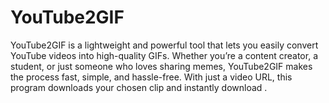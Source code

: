 # YouTube2GIF
YouTube2GIF is a lightweight and powerful tool that lets you easily convert YouTube videos into high-quality GIFs. Whether you’re a content creator, a student, or just someone who loves sharing memes, YouTube2GIF makes the process fast, simple, and hassle-free. With just a video URL, this program downloads your chosen clip and instantly download .
